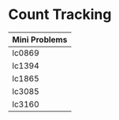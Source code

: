# Count Tracking

| Mini Problems |
| ------------- |
| lc0869        |
| lc1394        |
| lc1865        |
| lc3085        |
| lc3160        |
